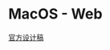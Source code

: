 # MacOS - Web

[官方设计稿](https://www.figma.com/community/file/1251588934545918753/apple-design-resources-macos)
